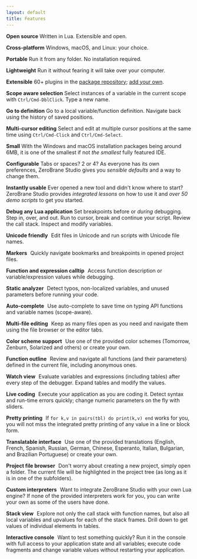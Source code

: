```yaml
---
layout: default
title: Features
---
```


**Open source**
Written in Lua. Extensible and open.

**Cross-platform**
Windows, macOS, and Linux: your choice.

**Portable**
Run it from any folder. No installation required.

**Lightweight**
Run it without fearing it will take over your computer.

**Extensible**
60+ plugins in the [package repository](https://github.com/pkulchenko/ZeroBranePackage); [add your own](doc-plugin).

**Scope aware selection**
Select instances of a variable in the current scope with `Ctrl/Cmd-DblClick`. Type a new name.

**Go to definition**
Go to a local variable/function definition. Navigate back using the history of saved positions.

**Multi-cursor editing**
Select and edit at multiple cursor positions at the same time using `Ctrl/Cmd-Click` and `Ctrl/Cmd-Select`.

**Small**
With the Windows and macOS installation packages being around 6MB, it is one of the smallest if not _the smallest_ fully featured IDE.

**Configurable**
Tabs or spaces? 2 or 4? As everyone has its own preferences, ZeroBrane Studio gives you _sensible defaults_ and a way to change them.

**Instantly usable**
Ever opened a new tool and didn't know where to start? ZeroBrane Studio provides _integrated lessons_ on how to use it and _over 50 demo scripts_ to get you started.

**Debug any Lua application**
Set breakpoints before or _during_ debugging. Step in, over, and out. Run to cursor, break and continue your script. Review the call stack. Inspect and modify variables.

**Unicode friendly**
<a href="images/static-analysis.png"><img style="background:url(images/static-analysis.png) -422px -480px" src="images/t.gif" class="inset"/></a>
Edit files in Unicode and run scripts with Unicode file names.

**Markers**
<a href="images/integrated-materials.png"><img style="background:url(images/integrated-materials.png) -311px -682px" src="images/t.gif" class="inset"/></a>
Quickly navigate bookmarks and breakpoints in opened project files.

**Function and expression calltip**
<a href="images/debugging.png"><img style="background:url(images/debugging.png) -392px -460px" src="images/t.gif" class="inset"/></a>
Access function description or variable/expression values while debugging.

**Static analyzer**
<a href="images/static-analysis.png"><img style="background:url(images/static-analysis.png) -260px -720px" src="images/t.gif" class="inset"/></a>
Detect typos, non-localized variables, and unused parameters before running your code.

**Auto-complete**
<a href="images/autocomplete-osx.png"><img style="background:url(images/autocomplete-osx.png) -310px -290px" src="images/t.gif" class="inset"/></a>
Use auto-complete to save time on typing API functions and variable names (scope-aware).

**Multi-file editing**
<a href="images/integrated-materials.png"><img style="background:url(images/integrated-materials.png) -311px -96px" src="images/t.gif" class="inset"/></a>
Keep as many files open as you need and navigate them using the file browser or the editor tabs.

**Color scheme support**
<a href="images/colors-zenburn.png"><img style="background:url(images/colors-zenburn.png) -30px -96px" src="images/t.gif" class="inset"/></a>
Use one of the provided color schemes (Tomorrow, Zenburn, Solarized and others) or create your own.

**Function outline**
<a href="images/debugging.png"><img style="background:url(images/debugging.png) -8px -443px" src="images/t.gif" class="inset"/></a>
Review and navigate all functions (and their parameters) defined in the current file, including anonymous ones.

**Watch view**
<a href="images/debugging.png"><img style="background:url(images/debugging.png) -516px -682px" src="images/t.gif" class="inset"/></a>
Evaluate variables and expressions (including tables) after every step of the debugger. Expand tables and modify the values.

**Live coding**
<a href="images/scratchpad-linux-mint.png"><img style="background:url(images/scratchpad-linux-mint.png) -580px -300px" src="images/t.gif" class="inset"/></a>
Execute your application as you are coding it. Detect syntax and run-time errors quickly; change numeric parameters on the fly with sliders.

**Pretty printing**
<a href="images/debugging.png"><img style="background:url(images/debugging.png) -9px -756px" src="images/t.gif" class="inset"/></a>
If `for k,v in pairs(tbl) do print(k,v) end` works for you, you will not miss the integrated pretty printing of any value in a line or block form.

**Translatable interface**
<a href="images/static-analysis.png"><img style="background:url(images/static-analysis.png) -40px -240px" src="images/t.gif" class="inset"/></a>
Use one of the provided translations (English, French, Spanish, Russian, German, Chinese, Esperanto, Italian, Bulgarian, and Brazilian Portuguese) or create your own.

**Project file browser**
<a href="images/debugging.png"><img style="background:url(images/debugging.png) -8px -96px" src="images/t.gif" class="inset"/></a>
Don't worry about creating a new project, simply open a folder. The current file will be highlighted in the project tree (as long as it is in one of the subfolders).

**Custom interpreters**
<img style="background:url(images/integrated-materials.png) -992px -792px" src="images/t.gif" class="inset"/>
Want to integrate ZeroBrane Studio with your own Lua engine? If none of the provided interpreters work for you, you can write your own as some of the users have done.

**Stack view**
<a href="images/debugging.png"><img style="background:url(images/debugging.png) -871px -682px" src="images/t.gif" class="inset"/></a>
Explore not only the call stack with function names, but also all local variables and upvalues for each of the stack frames. Drill down to get values of individual elements in tables.

**Interactive console**
<a href="images/debugging.png"><img style="background:url(images/debugging.png) -8px -682px" src="images/t.gif" class="inset"/></a>
Want to test something quickly? Run it in the console with full access to your application state and all variables; execute code fragments and change variable values without restarting your application.
